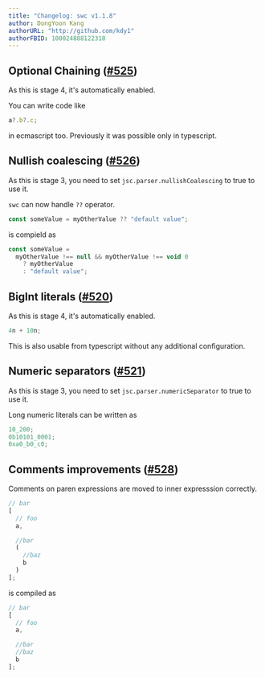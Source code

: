 ```yaml
---
title: "Changelog: swc v1.1.8"
author: DongYoon Kang
authorURL: "http://github.com/kdy1"
authorFBID: 100024888122318
---
```


## Optional Chaining ([#525](https://github.com/swc-project/swc/issues/525))

As this is stage 4, it's automatically enabled.

You can write code like

```js
a?.b?.c;
```

in ecmascript too. Previously it was possible only in typescript.

## Nullish coalescing ([#526](https://github.com/swc-project/swc/issues/526))

As this is stage 3, you need to set `jsc.parser.nullishCoalescing` to true to use it.

`swc` can now handle `??` operator.

```js
const someValue = myOtherValue ?? "default value";
```

is compield as

```js
const someValue =
  myOtherValue !== null && myOtherValue !== void 0
    ? myOtherValue
    : "default value";
```

## BigInt literals ([#520](https://github.com/swc-project/swc/issues/520))

As this is stage 4, it's automatically enabled.

```js
4n + 10n;
```

This is also usable from typescript without any additional configuration.

## Numeric separators ([#521](https://github.com/swc-project/swc/issues/521))

As this is stage 3, you need to set `jsc.parser.numericSeparator` to true to use it.

Long numeric literals can be written as

```js
10_200;
0b10101_0001;
0xa0_b0_c0;
```

## Comments improvements ([#528](https://github.com/swc-project/swc/issues/528))

Comments on paren expressions are moved to inner expresssion correctly.

```js
// bar
[
  // foo
  a,

  //bar
  (
    //baz
    b
  )
];
```

is compiled as

```js
// bar
[
  // foo
  a,

  //bar
  //baz
  b
];
```
